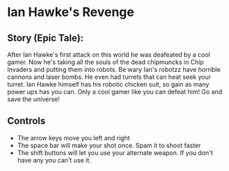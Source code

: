 # Ian Hawke's Revenge
## Story (Epic Tale):
After Ian Hawke's first attack on this world he was deafeated by a cool gamer. Now he's taking all the souls of the dead chipmuncks in Chip Invaders and putting them into robots. Be wary Ian's robotzz have horrible cannons and laser bombs. He even had turrets that can heat seek your turret. Ian Hawke himself has his robotic chicken suit, so gain as many power ups has you can. Only a cool gamer like you can defeat him! Go and save the universe!
## Controls
- The arrow keys move you left and right
- The space bar will make your shot once. Spam it to shoot faster
- The shift buttons will let you use your alternate weapon. If you don't have any you can't use it.




